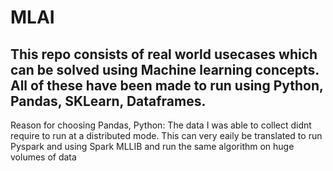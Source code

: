 # MLAI
## This repo consists of real world usecases which can be solved using Machine learning concepts. All of these have been made to run using Python, Pandas, SKLearn, Dataframes.
Reason for choosing Pandas, Python: The data I was able to collect didnt require to run at a distributed mode. This can very eaily be translated to run Pyspark and using Spark MLLIB and run the same algorithm on huge volumes of data
